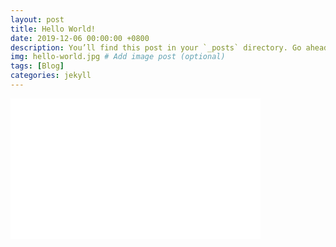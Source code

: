 ```yaml
---
layout: post
title: Hello World!
date: 2019-12-06 00:00:00 +0800
description: You’ll find this post in your `_posts` directory. Go ahead and edit it and re-build the site to see your changes. # Add post description (optional)
img: hello-world.jpg # Add image post (optional)
tags: [Blog]
categories: jekyll
---
```

<iframe src="//player.bilibili.com/player.html?aid=73312029&cid=125403762&page=1" scrolling="no" border="0" frameborder="no" framespacing="0" allowfullscreen="true" height="225px" width="400px"> </iframe>